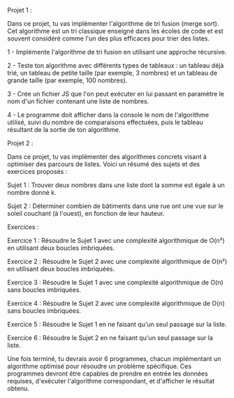 Projet 1 :

Dans ce projet, tu vas implémenter l'algorithme de tri fusion (merge sort).
Cet algorithme est un tri classique enseigné dans les écoles de code et est souvent considéré comme l'un des plus efficaces pour trier des listes.

1 - Implémente l'algorithme de tri fusion en utilisant une approche récursive.

2 - Teste ton algorithme avec différents types de tableaux : un tableau déjà trié, un tableau de petite taille (par exemple, 3 nombres) et un tableau de grande taille (par exemple, 100 nombres).

3 - Crée un fichier JS que l'on peut exécuter en lui passant en paramètre le nom d'un fichier contenant une liste de nombres.

4 - Le programme doit afficher dans la console le nom de l'algorithme utilisé, suivi du nombre de comparaisons effectuées, puis le tableau résultant de la sortie de ton algorithme.



Projet 2 :

Dans ce projet, tu vas implémenter des algorithmes concrets visant à optimiser des parcours de listes. Voici un résumé des sujets et des exercices proposés :

Sujet 1 : Trouver deux nombres dans une liste dont la somme est égale à un nombre donné k.

Sujet 2 : Déterminer combien de bâtiments dans une rue ont une vue sur le soleil couchant (à l'ouest), en fonction de leur hauteur.

Exercices :

Exercice 1 : Résoudre le Sujet 1 avec une complexité algorithmique de O(n²) en utilisant deux boucles imbriquées.

Exercice 2 : Résoudre le Sujet 2 avec une complexité algorithmique de O(n²) en utilisant deux boucles imbriquées.

Exercice 3 : Résoudre le Sujet 1 avec une complexité algorithmique de O(n) sans boucles imbriquées.

Exercice 4 : Résoudre le Sujet 2 avec une complexité algorithmique de O(n) sans boucles imbriquées.

Exercice 5 : Résoudre le Sujet 1 en ne faisant qu'un seul passage sur la liste.

Exercice 6 : Résoudre le Sujet 2 en ne faisant qu'un seul passage sur la liste.

Une fois terminé, tu devrais avoir 6 programmes, chacun implémentant un algorithme optimisé pour résoudre un problème spécifique.
Ces programmes devront être capables de prendre en entrée les données requises, d'exécuter l'algorithme correspondant, et d'afficher le résultat obtenu.
